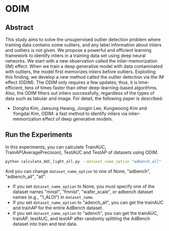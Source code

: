# ODIM
## Abstract
This study aims to solve the unsupervised outlier detection problem where training data contains some outliers, and any label information about inliers and outliers is not given. 
We propose a powerful and efficient learning framework to identify inliers in a training data set using deep neural networks. 
We start with a new observation called the inlier-memorization (IM) effect. 
When we train a deep generative model with data contaminated with outliers, the model first memorizes inliers before outliers. 
Exploiting this finding, we develop a new method called the outlier detection via the IM effect (ODIM). 
The ODIM only requires a few updates; thus, it is time-efficient, tens of times faster than other deep-learning-based algorithms. 
Also, the ODIM filters out inliers successfully, regardless of the types of data such as tabular and image. 
For detail, the following paper is described:
* Dongha Kim, Jaesung Hwang, Jongjin Lee, Kungwoong Kim and Yongdai Kim, ODIM: a fast method to identify inliers via inlier-memorization effect of deep generative models.

## Run the Experiments
In this experiments, you can calculate TrainAUC, TrainAP(AveragePrecision), TestAUC and TestAP of datasets using ODIM.
```bash
python calculate_AUC_light_all.py --dataset_name_option "adbench_all"  --gpu_num 0 --batch_size 64
```
And you can change `dataset_name_option` to one of None, "adbench", "adbench_all", "all".
- If you set `dataset_name_option` to None, you must specify one of the dataset names "mnist", "fmnist", "wafer_scale", or adbench dataset names (e.g., "1_ALOI") in `dataset_name`.
- If you set `dataset_name_option` to "adench_all", you can get the trainAUC and trainAP for the entire AdBench dataset.
- If you set `dataset_name_option` to "adench", you can get the trainAUC, trainAP, testAUC, and testAP after randomly splitting the AdBench dataset into train and test data.
